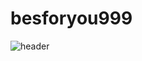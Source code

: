 # besforyou999

![header](https://capsule-render.vercel.app/api?type=wave&color=auto&height=300&section=header&text=capsule%20render&fontSize=90)
